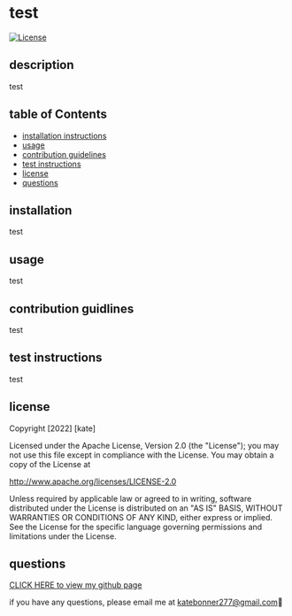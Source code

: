# test


  [![License](https://img.shields.io/badge/License-Apache_2.0-blue.svg)](https://opensource.org/licenses/Apache-2.0)


  ## description

  test


  ## table of Contents
  *  [installation instructions](#installation-instructions)
  *  [usage](#usage)
  *  [contribution guidelines](#contribution-guidelines)
  *  [test instructions](#test-instructions)
  *  [license](#license)
  *  [questions](#questions)

  ## installation 

  test


  ## usage

  test


  ## contribution guidlines

  test


  ## test instructions

  test


  ## license
  Copyright [2022] [kate]

  Licensed under the Apache License, Version 2.0 (the "License");
you may not use this file except in compliance with the License.
You may obtain a copy of the License at

http://www.apache.org/licenses/LICENSE-2.0

Unless required by applicable law or agreed to in writing, software
distributed under the License is distributed on an "AS IS" BASIS,
WITHOUT WARRANTIES OR CONDITIONS OF ANY KIND, either express or implied.
See the License for the specific language governing permissions and
limitations under the License.


  ## questions
 [CLICK HERE to view my github page](https://github.com/katebonner)


  if you have any questions, please email me at katebonner277@gmail.com:purple_heart:

